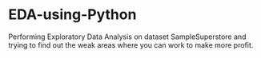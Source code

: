 # EDA-using-Python
Performing Exploratory Data Analysis on dataset SampleSuperstore and trying to find out the weak areas where you can work to make more profit.
